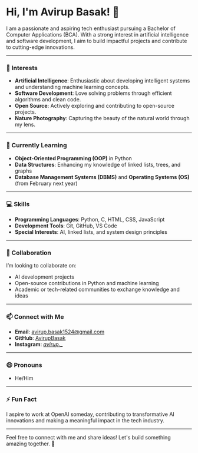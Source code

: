 # Hi, I'm Avirup Basak! 👋

I am a passionate and aspiring tech enthusiast pursuing a Bachelor of Computer Applications (BCA). 
With a strong interest in artificial intelligence and software development, I aim to build impactful projects and contribute to cutting-edge innovations.

---

### 👀 Interests
- **Artificial Intelligence**: Enthusiastic about developing intelligent systems and understanding machine learning concepts.
- **Software Development**: Love solving problems through efficient algorithms and clean code.
- **Open Source**: Actively exploring and contributing to open-source projects.
- **Nature Photography**: Capturing the beauty of the natural world through my lens.

---

### 🌱 Currently Learning
- **Object-Oriented Programming (OOP)** in Python  
- **Data Structures**: Enhancing my knowledge of linked lists, trees, and graphs  
- **Database Management Systems (DBMS)** and **Operating Systems (OS)** (from February next year)

---

### 💻 Skills
- **Programming Languages**: Python, C, HTML, CSS, JavaScript  
- **Development Tools**: Git, GitHub, VS Code  
- **Special Interests**: AI, linked lists, and system design principles

---

### 💞️ Collaboration
I’m looking to collaborate on:
- AI development projects  
- Open-source contributions in Python and machine learning  
- Academic or tech-related communities to exchange knowledge and ideas  

---

### 📫 Connect with Me
- **Email**: avirup.basak1524@gmail.com  
- **GitHub**: [AvirupBasak](https://github.com/AvirupBasak)  
- **Instagram**: [_avirup_._](https://www.instagram.com/_avirup_._/)

---

### 😄 Pronouns
- He/Him  

---

### ⚡ Fun Fact
I aspire to work at OpenAI someday, contributing to transformative AI innovations and making a meaningful impact in the tech industry.

---

Feel free to connect with me and share ideas! Let's build something amazing together. 🚀
